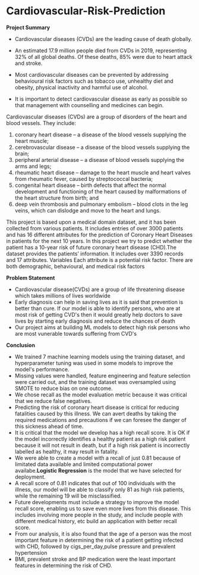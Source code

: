 # Cardiovascular-Risk-Prediction
**Project Summary**
*   Cardiovascular diseases (CVDs) are the leading cause of death globally.
*   An estimated 17.9 million people died from CVDs in 2019, representing 32% of 
all global deaths. Of these deaths, 85% were due to heart attack and stroke.

*   Most cardiovascular diseases can be prevented by addressing behavioural risk factors such as tobacco use, unhealthy diet and obesity, physical inactivity and harmful use of alcohol.
*   It is important to detect cardiovascular disease as early as possible so that management with counselling and medicines can begin.

Cardiovascular diseases (CVDs) are a group of disorders of the heart and blood vessels. They include:
1. coronary heart disease – a disease of the blood vessels supplying the heart muscle;
2. cerebrovascular disease – a disease of the blood vessels supplying the brain;
3. peripheral arterial disease – a disease of blood vessels supplying the arms and legs;
4. rheumatic heart disease – damage to the heart muscle and heart valves from rheumatic fever, caused by streptococcal bacteria;
5. congenital heart disease – birth defects that affect the normal development and functioning of the heart caused by malformations of the heart structure from birth; and
6. deep vein thrombosis and pulmonary embolism – blood clots in the leg veins, which can dislodge and move to the heart and lungs.

This project is based upon a medical domain dataset, and it has been collected from various patients. It includes entries of over 3000 patients and has 16 different attributes for the prediction of Coronary Heart Diseases in patients for the next 10 years.
In this project we try to predict whether the patient has a 10-year risk of future coronary heart disease (CHD).The dataset provides the patients’ information. It includes over 3390 records and 17 attributes. Variables Each attribute is a potential risk factor. There are both demographic, behavioural, and medical risk factors

**Problem Statement**
*  Cardiovascular disease(CVDs) are a group of life threatening disease which takes millions of lives worldwide
*  Early diagnosis can help in saving lives as it is said that prevention is better than cure. If our model is able to identify persons, who are at most risk of getting CVD's then it would greatly help doctors to save lives by starting early diagnosis and reduce the chances of death 
*  Our project aims at building ML models to detect high risk persons who are most vunerable towards suffering from CVD's 

**Conclusion**
* We trained 7 machine learning models using the training dataset, and hyperparameter tuning was used in some models to improve the model's performance.
* Missing values were handled, feature engineering and feature selection were carried out, and the training dataset was oversampled using SMOTE to reduce bias on one outcome.
* We chose recall as the model evaluation metric because it was critical that we reduce false negatives.
* Predicting the risk of coronary heart disease is critical for reducing fatalities caused by this illness. We can avert deaths by taking the required medications and precautions if we can foresee the danger of this sickness ahead of time.
* It is critical that the model we develop has a high recall score. It is OK if the model incorrectly identifies a healthy patient as a high risk patient because it will not result in death, but if a high risk patient is incorrectly labelled as healthy, it may result in fatality.
* We were able to create a model with a recall of just 0.81 because of limitated data available and limited computational power availabe.**Logistic Regression** is the model that we have selected for deployment.
* A recall score of 0.81 indicates that out of 100 individuals with the illness, our model will be able to classify only 81 as high risk patients, while the remaining  19 will be misclassified.
* Future developments must include a strategy to improve the model recall score, enabling us to save even more lives from this disease. This includes involving more people in the study, and include people with different medical history, etc build an application with better recall score.
* From our analysis, it is also found that the age of a person was the most important feature in determining the risk of a patient getting infected with CHD, followed by cigs_per_day,pulse pressure and prevalent hypertension
* BMI, prevalent stroke and BP medication were the least important features in determining the risk of CHD.
